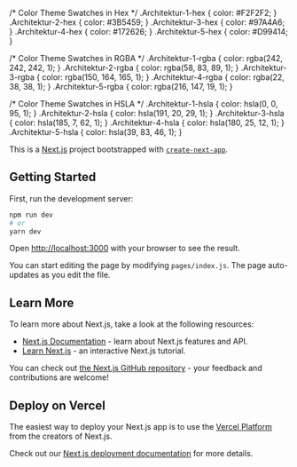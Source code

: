 /* Color Theme Swatches in Hex */
.Architektur-1-hex { color: #F2F2F2; }
.Architektur-2-hex { color: #3B5459; }
.Architektur-3-hex { color: #97A4A6; }
.Architektur-4-hex { color: #172626; }
.Architektur-5-hex { color: #D99414; }

/* Color Theme Swatches in RGBA */
.Architektur-1-rgba { color: rgba(242, 242, 242, 1); }
.Architektur-2-rgba { color: rgba(58, 83, 89, 1); }
.Architektur-3-rgba { color: rgba(150, 164, 165, 1); }
.Architektur-4-rgba { color: rgba(22, 38, 38, 1); }
.Architektur-5-rgba { color: rgba(216, 147, 19, 1); }

/* Color Theme Swatches in HSLA */
.Architektur-1-hsla { color: hsla(0, 0, 95, 1); }
.Architektur-2-hsla { color: hsla(191, 20, 29, 1); }
.Architektur-3-hsla { color: hsla(185, 7, 62, 1); }
.Architektur-4-hsla { color: hsla(180, 25, 12, 1); }
.Architektur-5-hsla { color: hsla(39, 83, 46, 1); }

This is a [Next.js](https://nextjs.org/) project bootstrapped with [`create-next-app`](https://github.com/vercel/next.js/tree/canary/packages/create-next-app).

## Getting Started

First, run the development server:

```bash
npm run dev
# or
yarn dev
```

Open [http://localhost:3000](http://localhost:3000) with your browser to see the result.

You can start editing the page by modifying `pages/index.js`. The page auto-updates as you edit the file.

## Learn More

To learn more about Next.js, take a look at the following resources:

- [Next.js Documentation](https://nextjs.org/docs) - learn about Next.js features and API.
- [Learn Next.js](https://nextjs.org/learn) - an interactive Next.js tutorial.

You can check out [the Next.js GitHub repository](https://github.com/vercel/next.js/) - your feedback and contributions are welcome!

## Deploy on Vercel

The easiest way to deploy your Next.js app is to use the [Vercel Platform](https://vercel.com/import?utm_medium=default-template&filter=next.js&utm_source=create-next-app&utm_campaign=create-next-app-readme) from the creators of Next.js.

Check out our [Next.js deployment documentation](https://nextjs.org/docs/deployment) for more details.
